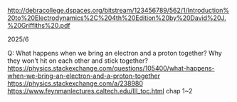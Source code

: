 http://debracollege.dspaces.org/bitstream/123456789/562/1/Introduction%20to%20Electrodynamics%2C%204th%20Edition%20by%20David%20J.%20Griffiths%20.pdf

2025/6

Q: What happens when we bring an electron and a proton together? Why they won't hit on each other and stick together?
https://physics.stackexchange.com/questions/105400/what-happens-when-we-bring-an-electron-and-a-proton-together
https://physics.stackexchange.com/a/238980
https://www.feynmanlectures.caltech.edu/III_toc.html chap 1~2
